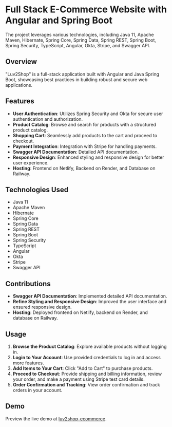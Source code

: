 # Full Stack E-Commerce Website with Angular and Spring Boot



 The project leverages various technologies, including Java 11, Apache Maven, Hibernate, Spring Core, Spring Data, Spring REST, Spring Boot, Spring Security, TypeScript, Angular, Okta, Stripe, and Swagger API.

## Overview

"Luv2Shop" is a full-stack application built with Angular and Java Spring Boot, showcasing best practices in building robust and secure web applications.

## Features

- **User Authentication**: Utilizes Spring Security and Okta for secure user authentication and authorization.
- **Product Catalog**: Browse and search for products with a structured product catalog.
- **Shopping Cart**: Seamlessly add products to the cart and proceed to checkout.
- **Payment Integration**: Integration with Stripe for handling payments.
- **Swagger API Documentation**: Detailed API documentation.
- **Responsive Design**: Enhanced styling and responsive design for better user experience.
- **Hosting**: Frontend on Netlify, Backend on Render, and Database on Railway.

## Technologies Used

- Java 11
- Apache Maven
- Hibernate
- Spring Core
- Spring Data
- Spring REST
- Spring Boot
- Spring Security
- TypeScript
- Angular
- Okta
- Stripe
- Swagger API

## Contributions

- **Swagger API Documentation**: Implemented detailed API documentation.
- **Refine Styling and Responsive Design**: Improved the user interface and ensured responsive design.
- **Hosting**: Deployed frontend on Netlify, backend on Render, and database on Railway.

## Usage

1. **Browse the Product Catalog**: Explore available products without logging in.
2. **Login to Your Account**: Use provided credentials to log in and access more features.
3. **Add Items to Your Cart**: Click "Add to Cart" to purchase products.
4. **Proceed to Checkout**: Provide shipping and billing information, review your order, and make a payment using Stripe test card details.
5. **Order Confirmation and Tracking**: View order confirmation and track orders in your account.

## Demo

Preview the live demo at [luv2shop-ecommerce](https://luv2shop-ecommerce.netlify.app).


